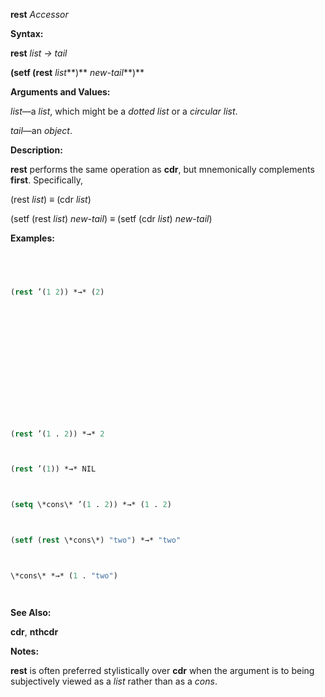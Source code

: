 **rest** *Accessor* 



**Syntax:** 



**rest** *list → tail* 



**(setf (rest** *list***)** *new-tail***)** 



**Arguments and Values:** 



*list*—a *list*, which might be a *dotted list* or a *circular list*. 



*tail*—an *object*. 



**Description:** 



**rest** performs the same operation as **cdr**, but mnemonically complements **first**. Specifically, 



(rest *list*) *≡* (cdr *list*) 



(setf (rest *list*) *new-tail*) *≡* (setf (cdr *list*) *new-tail*) 



**Examples:**
```lisp
 



(rest ’(1 2)) *→* (2) 







 



 



(rest ’(1 . 2)) *→* 2 



(rest ’(1)) *→* NIL 



(setq \*cons\* ’(1 . 2)) *→* (1 . 2) 



(setf (rest \*cons\*) "two") *→* "two" 



\*cons\* *→* (1 . "two") 




```
**See Also:** 



**cdr**, **nthcdr** 



**Notes:** 



**rest** is often preferred stylistically over **cdr** when the argument is to being subjectively viewed as a *list* rather than as a *cons*. 




